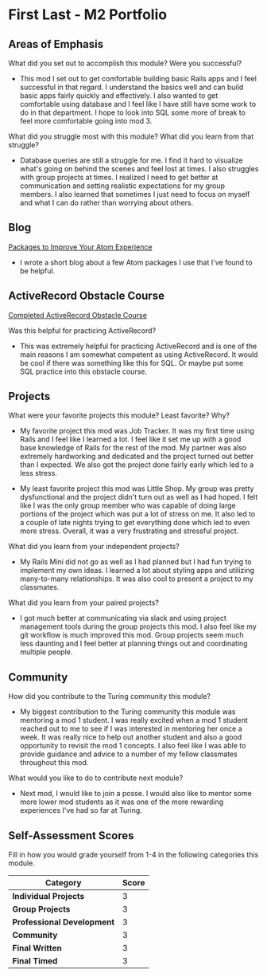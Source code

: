 # First Last - M2 Portfolio

## Areas of Emphasis

What did you set out to accomplish this module? Were you successful?

* This mod I set out to get comfortable building basic Rails apps and I feel successful in that regard.  I understand the basics well and can build basic apps fairly quickly and effectively.  I also wanted to get comfortable using database and I feel like I have still have some work to do in that department.  I hope to look into SQL some more of break to feel more comfortable going into mod 3.

What did you struggle most with this module? What did you learn from that struggle?

* Database queries are still a struggle for me. I find it hard to visualize what's going on behind the scenes and feel lost at times.  I also struggles with group projects at times.  I realized I need to get better at communication and setting realistic expectations for my group members.  I also learned that sometimes I just need to focus on myself and what I can do rather than worrying about others.

## Blog

[Packages to Improve Your Atom Experience](https://medium.com/@colinwarmstrong/packages-to-improve-your-atom-experience-8f7f475a4f11)

* I wrote a short blog about a few Atom packages I use that I've found to be helpful.

## ActiveRecord Obstacle Course

[Completed ActiveRecord Obstacle Course](https://github.com/colinwarmstrong/storedom-5)

Was this helpful for practicing ActiveRecord?

* This was extremely helpful for practicing ActiveRecord and is one of the main reasons I am somewhat competent as using ActiveRecord.  It would be cool if there was something like this for SQL.  Or maybe put some SQL practice into this obstacle course.

## Projects

What were your favorite projects this module? Least favorite? Why?

* My favorite project this mod was Job Tracker.  It was my first time using Rails and I feel like I learned a lot.  I feel like it set me up with a good base knowledge of Rails for the rest of the mod.  My partner was also extremely hardworking and dedicated and the project turned out better than I expected.  We also got the project done fairly early which led to a less stress.

* My least favorite project this mod was Little Shop.  My group was pretty dysfunctional and the project didn't turn out as well as I had hoped.  I felt like I was the only group member who was capable of doing large portions of the project which was put a lot of stress on me.  It also led to a couple of late nights trying to get everything done which led to even more stress.  Overall, it was a very frustrating and stressful project.

What did you learn from your independent projects?

* My Rails Mini did not go as well as I had planned but I had fun trying to implement my own ideas.  I learned a lot about styling apps and utilizing many-to-many relationships.  It was also cool to present a project to my classmates.


What did you learn from your paired projects?

* I got much better at communicating via slack and using project management tools during the group projects this mod.  I also feel like my git workflow is much improved this mod.  Group projects seem much less daunting and I feel better at planning things out and coordinating multiple people.

## Community

How did you contribute to the Turing community this module?

* My biggest contribution to the Turing community this module was mentoring a mod 1 student.  I was really excited when a mod 1 student reached out to me to see if I was interested in mentoring her once a week. It was really nice to help out another student and also a good opportunity to revisit the mod 1 concepts.  I also feel like I was able to provide guidance and advice to a number of my fellow classmates throughout this mod.

What would you like to do to contribute next module?

* Next mod, I would like to join a posse. I would also like to mentor some more lower mod students as it was one of the more rewarding experiences I've had so far at Turing.

## Self-Assessment Scores

Fill in how you would grade yourself from 1-4 in the following categories this module.

| Category                     | Score |
| -----------------------------| ----- |
| **Individual Projects**      |   3   |
| **Group Projects**           |   3   |
| **Professional Development** |   3   |
| **Community**                |   3   |
| **Final Written**            |   3   |
| **Final Timed**              |   3   |
